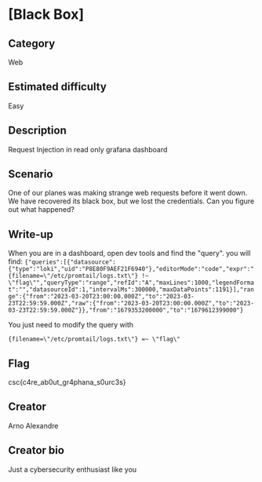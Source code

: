 # [Black Box]

## Category
Web

## Estimated difficulty
Easy

## Description

Request Injection in read only grafana dashboard

## Scenario

One of our planes was making strange web requests before it went down. We have recovered its black box, but we lost the credentials. 
Can you figure out what happened?

## Write-up

When you are in a dashboard, open dev tools and find the "query". you will find:
```{"queries":[{"datasource":{"type":"loki","uid":"P8E80F9AEF21F6940"},"editorMode":"code","expr":"{filename=\"/etc/promtail/logs.txt\"} !~ \"flag\"","queryType":"range","refId":"A","maxLines":1000,"legendFormat":"","datasourceId":1,"intervalMs":300000,"maxDataPoints":1191}],"range":{"from":"2023-03-20T23:00:00.000Z","to":"2023-03-23T22:59:59.000Z","raw":{"from":"2023-03-20T23:00:00.000Z","to":"2023-03-23T22:59:59.000Z"}},"from":"1679353200000","to":"1679612399000"}```

You just need to modify the query with 

```{filename=\"/etc/promtail/logs.txt\"} =~ \"flag\"```

## Flag

csc{c4re_ab0ut_gr4phana_s0urc3s}

## Creator
Arno Alexandre

## Creator bio

Just a cybersecurity enthusiast like you
